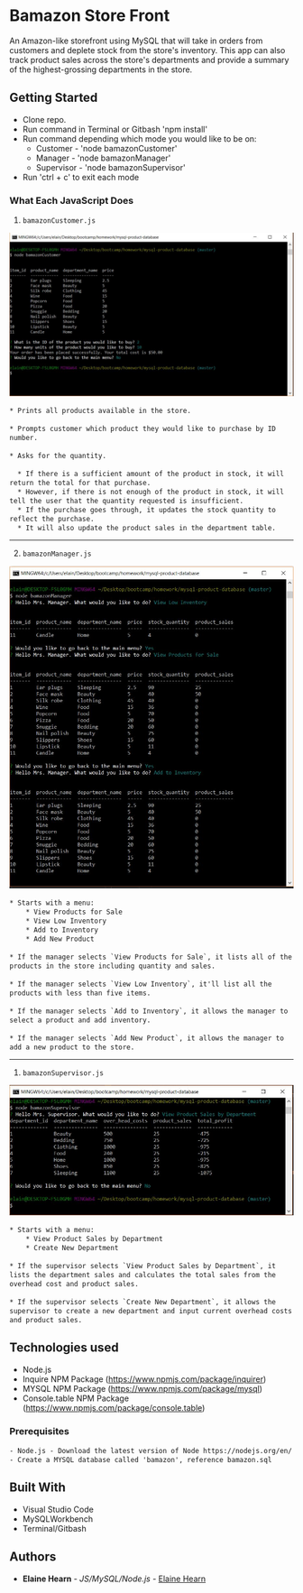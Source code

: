 # Bamazon Store Front

An Amazon-like storefront using MySQL that will take in orders from customers and deplete stock from the store's inventory. This app can also track product sales across the store's departments and provide a summary of the highest-grossing departments in the store.

## Getting Started

- Clone repo.
- Run command in Terminal or Gitbash 'npm install'
- Run command depending which mode you would like to be on:
    * Customer - 'node bamazonCustomer'
    * Manager - 'node bamazonManager'
    * Supervisor - 'node bamazonSupervisor'
- Run 'ctrl + c' to exit each mode

### What Each JavaScript Does

1. `bamazonCustomer.js`

![customer screenshot](Images/customer.JPG)

    * Prints all products available in the store.

    * Prompts customer which product they would like to purchase by ID number.

    * Asks for the quantity.

      * If there is a sufficient amount of the product in stock, it will return the total for that purchase.
      * However, if there is not enough of the product in stock, it will tell the user that the quantity requested is insufficient.
      * If the purchase goes through, it updates the stock quantity to reflect the purchase.
      * It will also update the product sales in the department table.

-----------------------

2. `bamazonManager.js`

![manager screenshot](Images/manager.JPG)

    * Starts with a menu:
        * View Products for Sale
        * View Low Inventory
        * Add to Inventory
        * Add New Product

    * If the manager selects `View Products for Sale`, it lists all of the products in the store including quantity and sales.

    * If the manager selects `View Low Inventory`, it'll list all the products with less than five items.

    * If the manager selects `Add to Inventory`, it allows the manager to select a product and add inventory.

    * If the manager selects `Add New Product`, it allows the manager to add a new product to the store.

-----------------------

1. `bamazonSupervisor.js`

![supervisor screenshot](Images/supervisor.JPG)

    * Starts with a menu:
        * View Product Sales by Department
        * Create New Department

    * If the supervisor selects `View Product Sales by Department`, it lists the department sales and calculates the total sales from the overhead cost and product sales.

    * If the supervisor selects `Create New Department`, it allows the supervisor to create a new department and input current overhead costs and product sales.

## Technologies used
- Node.js
- Inquire NPM Package (https://www.npmjs.com/package/inquirer)
- MYSQL NPM Package (https://www.npmjs.com/package/mysql)
- Console.table NPM Package (https://www.npmjs.com/package/console.table)

### Prerequisites

```
- Node.js - Download the latest version of Node https://nodejs.org/en/
- Create a MYSQL database called 'bamazon', reference bamazon.sql
```

## Built With

* Visual Studio Code
* MySQLWorkbench
* Terminal/Gitbash

## Authors

* **Elaine Hearn** - *JS/MySQL/Node.js* - [Elaine Hearn](https://github.com/luflicesh)